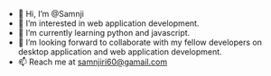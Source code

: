 - 👋 Hi, I’m @Samnji
- 👀 I’m interested in web application development.
- 🌱 I’m currently learning python and javascript.
- 💞️ I’m looking forward to collaborate with my fellow developers on desktop application and web application development.
- 📫 Reach me at samnjiri60@gamail.com

<!---
Samnji/Samnji is a ✨ special ✨ repository because its `README.md` (this file) appears on your GitHub profile.
You can click the Preview link to take a look at your changes.
--->
